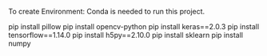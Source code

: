 To create Environment:
Conda is needed to run this project.


pip install pillow
pip install opencv-python
pip install keras==2.0.3
pip install tensorflow==1.14.0
pip install h5py==2.10.0
pip install sklearn
pip install numpy